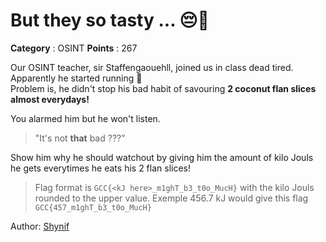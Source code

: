 # But they so tasty ... 😔🍰

**Category** : OSINT
**Points** : 267

Our OSINT teacher, sir Staffengaouehll, joined us in class dead tired.<br>
Apparently he started running 👀<br>
Problem is, he didn't stop his bad habit of savouring **2 coconut flan slices almost everydays!**

You alarmed him but he won't listen.
> "It's not **that** bad ???"

Show him why he should watchout by giving him the amount of kilo Jouls he gets everytimes he eats his 2 flan slices!

> Flag format is ``GCC{<kJ here>_m1ghT_b3_t0o_MucH}`` with the kilo Jouls rounded to the upper value. Exemple 456.7 kJ would give this flag ``GCC{457_m1ghT_b3_t0o_MucH}``

Author: [Shynif](https://antoine.rocks)



